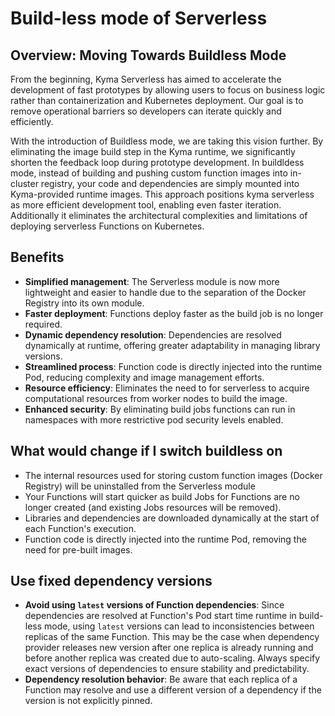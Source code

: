 # Build-less mode of Serverless

## Overview: Moving Towards Buildless Mode

From the beginning, Kyma Serverless has aimed to accelerate the development of fast prototypes by allowing users to focus on business logic rather than containerization and Kubernetes deployment. Our goal is to remove operational barriers so developers can iterate quickly and efficiently.

With the introduction of Buildless mode, we are taking this vision further. By eliminating the image build step in the Kyma runtime, we significantly shorten the feedback loop during prototype development. In buildldess mode, instead of building and pushing custom function images into in-cluster registry, your code and dependencies are simply mounted into Kyma-provided runtime images. This approach positions kyma serverless as more efficient development tool, enabling even faster iteration. Additionally it eliminates the architectural complexities and limitations of deploying serverless Functions on Kubernetes.

## Benefits

- **Simplified management**: The Serverless module is now more lightweight and easier to handle due to the separation of the Docker Registry into its own module.
- **Faster deployment**: Functions deploy faster as the build job is no longer required.
- **Dynamic dependency resolution**: Dependencies are resolved dynamically at runtime, offering greater adaptability in managing library versions.
- **Streamlined process**:  Function code is directly injected into the runtime Pod, reducing complexity and image management efforts.
- **Resource efficiency**: Eliminates the need to for serverless to acquire computational resources from worker nodes to build the image.
- **Enhanced security**: By eliminating build jobs functions can run in namespaces with more restrictive pod security levels enabled.

## What would change if I switch buildless on

- The internal resources used for storing custom function images (Docker Registry) will be uninstalled from the Serverless module
- Your  Functions will start quicker as build Jobs for Functions are no longer created (and existing Jobs resources will be removed).
- Libraries and dependencies are downloaded dynamically at the start of each Function's execution.
- Function code is directly injected into the runtime Pod, removing the need for pre-built images.

## Use fixed dependency versions

- **Avoid using `latest` versions of Function dependencies**: Since dependencies are resolved at Function's Pod start time runtime in build-less mode, using `latest` versions can lead to inconsistencies between replicas of the same Function. This may be the case when dependency provider releases new version after one replica is already running and before another replica was created due to auto-scaling.  Always specify exact versions of dependencies to ensure stability and predictability.
- **Dependency resolution behavior**: Be aware that each replica of a Function may resolve and use a different version of a dependency if the version is not explicitly pinned.